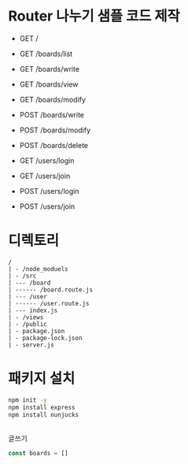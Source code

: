 # Router 나누기 샘플 코드 제작

-   GET /
-   GET /boards/list
-   GET /boards/write
-   GET /boards/view
-   GET /boards/modify

-   POST /boards/write
-   POST /boards/modify
-   POST /boards/delete

-   GET /users/login
-   GET /users/join
-   POST /users/login
-   POST /users/join

# 디렉토리

```
/
| - /node_moduels
| - /src
| --- /board
| ------ /board.route.js
| --- /user
| ------ /user.route.js
| --- index.js
| - /views
| - /public
| - package.json
| - package-lock.json
| - server.js
```

# 패키지 설치

```sh
npm init -y
npm install express
npm install nunjucks
```

##

글쓰기

```js
const boards = []
```
